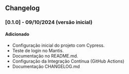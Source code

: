 ## Changelog

### [0.1.0] - 09/10/2024 (versão inicial)

#### Adicionado
- Configuração inicial do projeto com Cypress.
- Teste de login no Mantis.
- Documentação no README.md.
- Configuração da Integração Contínua (GitHub Actions)
- Documentação CHANGELOG.md
